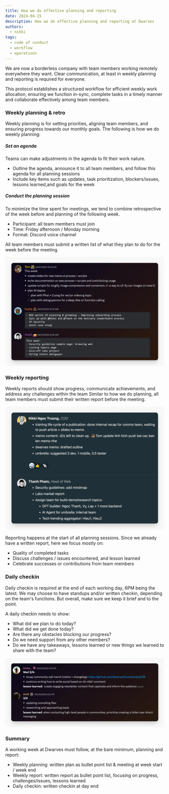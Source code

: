 ```yaml
---
title: How we do effective planning and reporting
date: 2024-04-15
description: How we do effective planning and reporting at Dwarves
authors:
  - nikki
tags:
  - code of conduct
  - workflow
  - operations
---
```


We are now a borderless company with team members working remotely everywhere they want. Clear communication, at least in weekly planning and reporting is required for everyone.

This protocol establishes a structured workflow for efficient weekly work allocation, ensuring we function in-sync, complete tasks in a timely manner and collaborate effectively among team members.

### Weekly planning & retro
Weekly planning is for setting priorities, aligning team members, and ensuring progress towards our monthly goals. The following is how we do weekly planning:

##### Set an agenda
Teams can make adjustments in the agenda to fit their work nature.
- Outline the agenda, announce it to all team members, and follow this agenda for all planning sessions
- Include key items such as updates, task prioritization, blockers/issues, lessons learned,and goals for the week

##### Conduct the planning session
To minimize the time spent for meetings, we tend to combine retrospective of the week before and planning of the following week.

- Participant: all team members must join
- Time: Friday afternoon / Monday morning
- Format: Discord voice channel

All team members must submit a written list of what they plan to do for the week before the meeting.

![alt text](assets/how-we-do-effective-planning-and-reporting_image.webp)

### Weekly reporting
Weekly reports should show progress, communicate achievements, and address any challenges within the team Similar to how we do planning, all team members must submit their written report before the meeting.

![alt text](assets/how-we-do-effective-planning-and-reporting_image2.webp)

Reporting happens at the start of all planning sessions. Since we already have a written report, here we focus mostly on:
- Quality of completed tasks
- Discuss challenges / issues encountered, and lesson learned
- Celebrate successes or contributions from team members

### Daily checkin
Daily checkin is required at the end of each working day, 6PM being the latest. We may choose to have standups and/or written checkin, depending on the team's functions. But overall, make sure we keep it brief and to the point.

A daily checkin needs to show:
- What did we plan to do today?
- What did we get done today?
- Are there any obstacles blocking our progress?
- Do we need support from any other members?
- Do we have any takeaways, lessons learned or new things we learned to share with the team?

![alt text](assets/how-we-do-effective-planning-and-reporting_image3.webp)

### Summary
A working week at Dwarves must follow, at the bare minimum, planning and report:
- Weekly planning: written plan as bullet point list & meeting at week start / week end
- Weekly report: written report as bullet point list, focusing on progress, challenges/issues, lessons learned
- Daily checkin: written checkin at day end